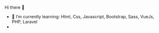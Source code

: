  Hi there 👋



- 🌱 I’m currently learning: Html, Css, Javascript, Bootstrap, Sass, VueJs, PHP, Laravel
- 


